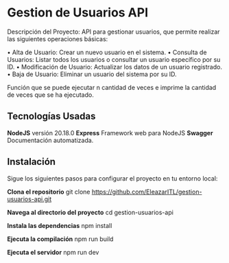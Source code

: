 # Gestion de Usuarios API

Descripción del Proyecto:
API para gestionar usuarios, que permite realizar las siguientes operaciones básicas:

• Alta de Usuario: Crear un nuevo usuario en el sistema.
• Consulta de Usuarios: Listar todos los usuarios o consultar un usuario específico por su ID.
• Modificación de Usuario: Actualizar los datos de un usuario registrado.
• Baja de Usuario: Eliminar un usuario del sistema por su ID.

Función que se puede ejecutar n cantidad de veces e imprime la cantidad de veces que se ha ejecutado.

## Tecnologías Usadas

**NodeJS** versión 20.18.0
**Express** Framework web para NodeJS
**Swagger** Documentación automatizada.

## Instalación

Sigue los siguientes pasos para configurar el proyecto en tu entorno local:

**Clona el repositorio**
git clone https://github.com/EleazarITL/gestion-usuarios-api.git

**Navega al directorio del proyecto**
cd gestion-usuarios-api

**Instala las dependencias**
npm install

**Ejecuta la compilación**
npm run build

**Ejecuta el servidor**
npm run dev